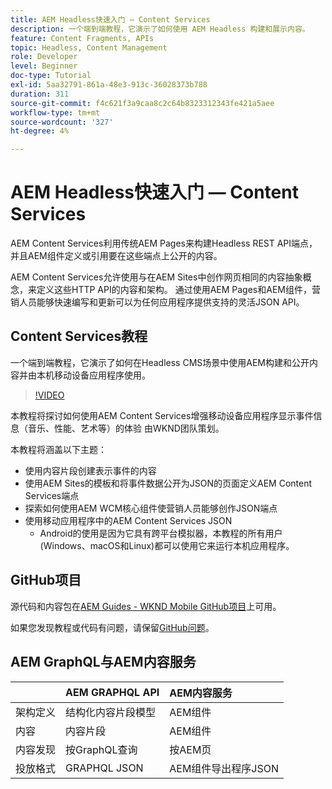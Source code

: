 ```yaml
---
title: AEM Headless快速入门 — Content Services
description: 一个端到端教程，它演示了如何使用 AEM Headless 构建和展示内容。
feature: Content Fragments, APIs
topic: Headless, Content Management
role: Developer
level: Beginner
doc-type: Tutorial
exl-id: 5aa32791-861a-48e3-913c-36028373b788
duration: 311
source-git-commit: f4c621f3a9caa8c2c64b8323312343fe421a5aee
workflow-type: tm+mt
source-wordcount: '327'
ht-degree: 4%

---
```


# AEM Headless快速入门 — Content Services

AEM Content Services利用传统AEM Pages来构建Headless REST API端点，并且AEM组件定义或引用要在这些端点上公开的内容。

AEM Content Services允许使用与在AEM Sites中创作网页相同的内容抽象概念，来定义这些HTTP API的内容和架构。 通过使用AEM Pages和AEM组件，营销人员能够快速编写和更新可以为任何应用程序提供支持的灵活JSON API。

## Content Services教程

一个端到端教程，它演示了如何在Headless CMS场景中使用AEM构建和公开内容并由本机移动设备应用程序使用。

>[!VIDEO](https://video.tv.adobe.com/v/28315?quality=12&learn=on)

本教程将探讨如何使用AEM Content Services增强移动设备应用程序显示事件信息（音乐、性能、艺术等）的体验 由WKND团队策划。

本教程将涵盖以下主题：

* 使用内容片段创建表示事件的内容
* 使用AEM Sites的模板和将事件数据公开为JSON的页面定义AEM Content Services端点
* 探索如何使用AEM WCM核心组件使营销人员能够创作JSON端点
* 使用移动应用程序中的AEM Content Services JSON
   * Android的使用是因为它具有跨平台模拟器，本教程的所有用户(Windows、macOS和Linux)都可以使用它来运行本机应用程序。

## GitHub项目

源代码和内容包在[AEM Guides - WKND Mobile GitHub项目](https://github.com/adobe/aem-guides-wknd-mobile)上可用。

如果您发现教程或代码有问题，请保留[GitHub问题](https://github.com/adobe/aem-guides-wknd-mobile/issues)。

## AEM GraphQL与AEM内容服务

|                                | AEM GRAPHQL API | AEM内容服务 |
|--------------------------------|:-----------------|:---------------------|
| 架构定义 | 结构化内容片段模型 | AEM组件 |
| 内容 | 内容片段 | AEM组件 |
| 内容发现 | 按GraphQL查询 | 按AEM页 |
| 投放格式 | GRAPHQL JSON | AEM组件导出程序JSON |
